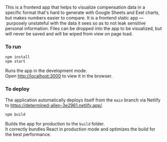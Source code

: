 This is a frontend app that helps to visualize compensation data in a specific format that's hard to generate with Google Sheets and Exel charts, but makes numbers easier to compare. It is a frontend static app –– purposely unstateful with the data it sees so as to not leak sensitive personal information. Files can be dropped into the app to be visualized, but will never be saved and will be wiped from view on page load.

### To run

```
npm install
npm start
```

Runs the app in the development mode.<br />
Open [http://localhost:3000](http://localhost:3000) to view it in the browser.

### To deploy

The application automatically deploys itself from the `main` branch via Netlify to https://determined-allen-3e2961.netlify.app/.

```
npm build
```

Builds the app for production to the `build` folder.<br />
It correctly bundles React in production mode and optimizes the build for the best performance.
